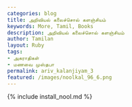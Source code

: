 ```yaml
---  
categories: blog  
title: அறிவியல் கலைச்சொல் களஞ்சியம் 
keywords: More, Tamil, Books  
description: அறிவியல் கலைச்சொல் களஞ்சியம் 
author: Tamilan  
layout: Ruby  
tags:     
- அகராதிகள்
- மணவை முஸ்தபா
permalink: ariv_kalanjiyam_3
featured: /images/noolkal_96_6.png  
---  
```

{% include install_nool.md %}  
